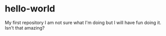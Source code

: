 # hello-world
My first repository
I am not sure what I'm doing but I will have fun doing it. Isn't that amazing?
